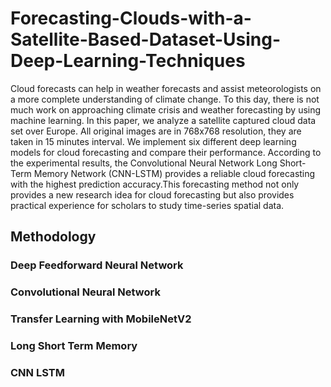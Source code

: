 # Forecasting-Clouds-with-a-Satellite-Based-Dataset-Using-Deep-Learning-Techniques
Cloud forecasts can help in weather forecasts and assist meteorologists on a more complete understanding of climate change. To this day, there is not much work on approaching climate crisis and weather forecasting by using machine learning. In this paper, we analyze a satellite captured cloud data set over Europe. All original images are in 768x768 resolution, they are taken in 15 minutes interval. We implement six different deep learning models for cloud forecasting and compare their performance. According to the experimental results, the Convolutional Neural Network Long Short-Term Memory Network (CNN-LSTM) provides a reliable cloud forecasting with the highest prediction accuracy.This forecasting method not only provides a new research idea for cloud forecasting but also provides practical experience for scholars to study time-series spatial data.

## Methodology
### Deep Feedforward Neural Network
### Convolutional Neural Network
### Transfer Learning with MobileNetV2
### Long Short Term Memory
### CNN LSTM
